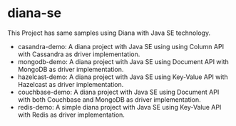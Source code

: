 # diana-se



This Project has same samples using Diana with Java SE technology.

* casandra-demo: A diana project with Java SE using using Column API with Cassandra as driver implementation.
* mongodb-demo: A diana project with Java SE using Document API with MongoDB as driver implementation.
* hazelcast-demo: A diana project with Java SE using Key-Value API with Hazelcast as driver implementation.
* couchbase-demo: A diana project with Java SE using Document API with both Couchbase and MongoDB as driver implementation.
* redis-demo: A simple diana project with Java SE using Key-Value API with Redis as driver implementation.